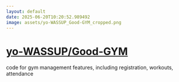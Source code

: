 ```yaml
---
layout: default
date: 2025-06-20T10:20:52.989492
image: assets/yo-WASSUP_Good-GYM_cropped.png
---
```


# [yo-WASSUP/Good-GYM](https://github.com/yo-WASSUP/Good-GYM)

code for gym management features, including registration, workouts, attendance
